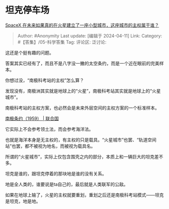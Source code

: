 # 坦克停车场
[SpaceX 在未来如果真的在火星建立了一座小型城市，这座城市的主权属于谁？](https://www.zhihu.com/question/652280396/answer/3462402613)

> Author: #Anonymity
> Last update: [编辑于 2024-04-11]
> Link:
> Category: #【答集】/05-科学答集 
> Tag: 
> 评论区:
> 泛讨论:

这还是个挺有趣的问题。

答案其实已经有了，而且不是八字没一撇的太空条约，而是一个近在眼前的完美样本。

你想过没，“南极科考站的主权”怎么算？

发现没有，南极洲其实就是地球上的“火星”，南极科考站其实就是地球上的“火星城市”。

南极科考站的主权方案，也必然会是未来外层空间的主权方案的一个标准样本。

[南极条约（1959） | 联合国](https://link.zhihu.com/?target=https%3A//www.un.org/zh/documents/treaty/UNODA-1959)

它实际上不会参考领土法，而会参考海洋法。

也就是海洋本身是无主权的，有主权的只是载具。“火星城市”也罢、“轨道空间站”也罢，都不被视为地名，而被视为载具名。

所谓的“火星城市”，实际上仅包含围壳之内的部分，本质上和一辆巨大的坦克差不多。

坦克是谁的，跟坦克停着的那块地是谁的没有关系。

地是全人类的，谁要说是ta自己的，最后就是人类联军的公敌。

如果在地球上输了，火星的主权就要重划，重划之后还是南极科考站模式——坦克是坦克，地是地。